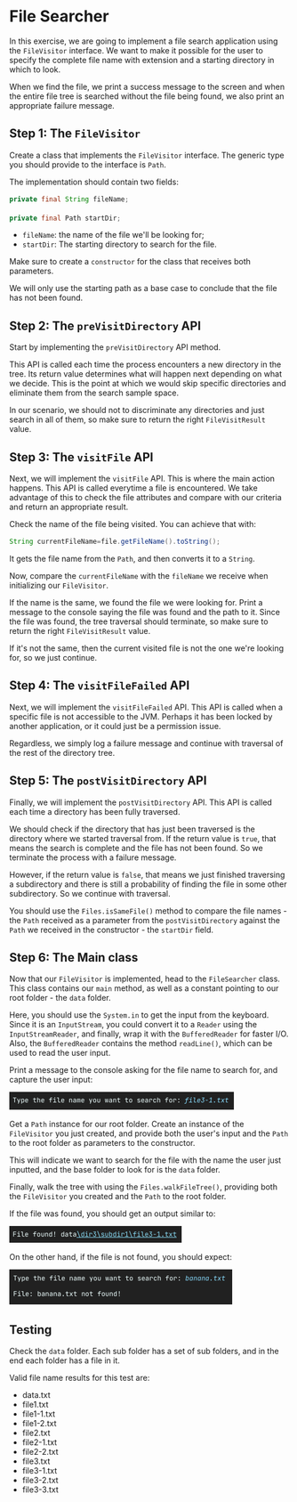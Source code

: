# File Searcher

In this exercise, we are going to implement a file search application using the `FileVisitor`
interface. We want to make it possible for the user to specify the complete file name with extension
and a starting directory in which to look.

When we find the file, we print a success message to the screen and when the entire file tree is
searched without the file being found, we also print an appropriate failure message.

##

## Step 1: The `FileVisitor`

Create a class that implements the `FileVisitor` interface. The generic type you should provide to
the interface is `Path`.

The implementation should contain two fields:

```java
private final String fileName;

private final Path startDir;
```

- `fileName`: the name of the file we'll be looking for;
- `startDir`: The starting directory to search for the file.

Make sure to create a `constructor` for the class that receives both parameters.

We will only use the starting path as a base case to conclude that the file has not been found.

##

## Step 2: The `preVisitDirectory` API

Start by implementing the `preVisitDirectory` API method.

This API is called each time the process encounters a new directory in the tree. Its return value
determines what will happen next depending on what we decide. This is the point at which we would
skip specific directories and eliminate them from the search sample space.

In our scenario, we should not to discriminate any directories and just search in all of them, so
make sure to return the right `FileVisitResult` value.

##

## Step 3: The `visitFile` API

Next, we will implement the `visitFile` API. This is where the main action happens. This API is
called everytime a file is encountered. We take advantage of this to check the file attributes and
compare with our criteria and return an appropriate result.

Check the name of the file being visited. You can achieve that with:

```java
String currentFileName=file.getFileName().toString();
```

It gets the file name from the `Path`, and then converts it to a `String`.

Now, compare the `currentFileName` with the `fileName` we receive when initializing
our `FileVisitor`.

If the name is the same, we found the file we were looking for. Print a message to the console
saying the file was found and the path to it. Since the file was found, the tree traversal should
terminate, so make sure to return the right `FileVisitResult` value.

If it's not the same, then the current visited file is not the one we're looking for, so we just
continue.

##

## Step 4: The `visitFileFailed` API

Next, we will implement the `visitFileFailed` API. This API is called when a specific file is not
accessible to the JVM. Perhaps it has been locked by another application, or it could just be a
permission issue.

Regardless, we simply log a failure message and continue with traversal of the rest of the directory
tree.

##                         

## Step 5: The `postVisitDirectory` API

Finally, we will implement the `postVisitDirectory` API. This API is called each time a directory
has been fully traversed.

We should check if the directory that has just been traversed is the directory where we started
traversal from. If the return value is `true`, that means the search is complete and the file has
not been found. So we terminate the process with a failure message.

However, if the return value is `false`, that means we just finished traversing a subdirectory and
there is still a probability of finding the file in some other subdirectory. So we continue with
traversal.

You should use the `Files.isSameFile()` method to compare the file names - the `Path` received as a
parameter from the `postVisitDirectory` against the `Path` we received in the constructor -
the `startDir` field.

##

## Step 6: The Main class

Now that our `FileVisitor` is implemented, head to the `FileSearcher` class. This class contains
our `main` method, as well as a constant pointing to our root folder - the `data` folder.

Here, you should use the `System.in` to get the input from the keyboard. Since it is
an `InputStream`, you could convert it to a `Reader` using the `InputStreamReader`, and finally,
wrap it with the `BufferedReader` for faster I/O. Also, the `BufferedReader` contains the
method `readLine()`, which can be used to read the user input.

Print a message to the console asking for the file name to search for, and capture the user input:

![img.png](img.png)

Get a `Path` instance for our root folder. Create an instance of the `FileVisitor` you just created,
and provide both the user's input and the `Path` to the root folder as parameters to the
constructor.

This will indicate we want to search for the file with the name the user just inputted, and the base
folder to look for is the `data` folder.

Finally, walk the tree with using the `Files.walkFileTree()`, providing both the `FileVisitor` you
created and the `Path` to the root folder.

If the file was found, you should get an output similar to:

![img_1.png](img_1.png)

On the other hand, if the file is not found, you should expect:

![img_2.png](img_2.png)

##

## Testing

Check the `data` folder. Each sub folder has a set of sub folders, and in the end each folder has a
file in it.

Valid file name results for this test are:

- data.txt
- file1.txt
- file1-1.txt
- file1-2.txt
- file2.txt
- file2-1.txt
- file2-2.txt
- file3.txt
- file3-1.txt
- file3-2.txt
- file3-3.txt
